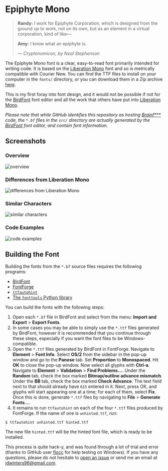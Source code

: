 # Epiphyte Mono

> **Randy:**  I work for Epiphyte Corporation, which is designed from the ground
> up to work, not on its own, but as an element in a virtual corporation, kind
> of like&mdash;
>
> **Amy:**  I know what an epiphyte is.
>
> &mdash; <cite>*Cryptonomicon*, by Neal Stephenson</cite>

The Epiphyte Mono font is a clear, easy-to-read font primarily intended for
writing code.  It is based on the
[Liberation Mono](https://pagure.io/liberation-fonts) font and so is metrically
compatible with Courier New.  You can find the TTF files to install on your
computer in the `fonts/` directory, or you can download them in a Zip archive
[here](https://github.com/jdw1996/epiphyte-mono/releases/download/v1.1/epiphyte-mono.zip).

This is my first foray into font design, and it would not be possible if not
for the [BirdFont](https://birdfont.org/) font editor and all the work that
others have put into [Liberation Mono](https://pagure.io/liberation-fonts).

*Please note that while GitHub identifies this repository as hosting
[Brainf***](https://esolangs.org/wiki/Brainfuck) code, the `*.bf` files in the
`src/` directory are actually generated by the
[BirdFont](https://birdfont.org/) font editor, and contain font information.*

## Screenshots

### Overview

![overview](https://user-images.githubusercontent.com/17225098/34446405-ac66d7fa-eca8-11e7-9078-d649d7d2af0d.png)

### Differences from Liberation Mono

![differences from Liberation Mono](https://user-images.githubusercontent.com/17225098/34446408-acc97d56-eca8-11e7-9ac6-3f5ffd0b0ec3.png)

### Similar Characters

![similar characters](https://user-images.githubusercontent.com/17225098/34446406-ac990ffe-eca8-11e7-900a-e1d365bc2248.png)

### Code Examples

![code examples](https://user-images.githubusercontent.com/17225098/34446409-ace78508-eca8-11e7-82a2-60822868bd85.png)

## Building the Font

Building the fonts from the `*.bf` source files requires the following
programs:
* [BirdFont](https://birdfont.org)
* [FontForge](https://fontforge.github.io/en-US/)
* [`ttfautohint`](https://www.freetype.org/ttfautohint/)
* [The `fonttools` Python library](https://github.com/fonttools/fonttools)

You can build the fonts with the following steps:
1. Open each `*.bf` file in BirdFont and select from the menu:
  **Import and Export** > **Export Fonts**.
1. In some cases you may be able to simply use the `*.ttf` files generated by
  BirdFont, however it is recommended that you continue through these steps,
  especially if you want the font files to be Windows-compatible.
1. Open the `*.ttf` files generated by BirdFont in FontForge.  Navigate to
  **Element** > **Font Info**.  Select **OS/2** from the sidebar in the pop-up
  window and go to the **Panose** tab.  Set **Proportion** to **Monospaced**.
  Hit **OK** to close the pop-up window.  Now select all glyphs with
  **Ctrl-a**.  Navigate to **Element** > **Validation** > **Find Problems...**.
  Under the **Random** tab, check the box marked
  **Bitmap/outline advance mismatch**.  Under the **BB** tab, check the box
  marked **Check Advance**.  The text field next to that should already have
  `615` entered in it.  Next, press OK, and glyphs will start appearing one at
  a time; for each of them, select **Fix**.  Once this is done, generate
  `*.ttf` files by navigating to **File** > **Generate Fonts...**.
1. It remains to run `ttfautohint` on each of the four `*.ttf` files produced
  by FontForge.  If the name of one is `unhinted.ttf`, run:
  ```
  $ ttfautohint unhinted.ttf hinted.ttf
  ```
  The new file `hinted.ttf` will be the hinted font file, which is ready to be
  installed.

This process is quite hack-y, and was found through a lot of trial and error
(thanks to GitHub user [flocc](https://github.com/flocc) for help testing on
Windows).  If you have any questions, please do not hesitate to
[open an issue](https://github.com/jdw1996/epiphyte-mono/issues/new) or send me
an email at [jdwinters96@gmail.com](mailto:jdwinters96@gmail.com).
